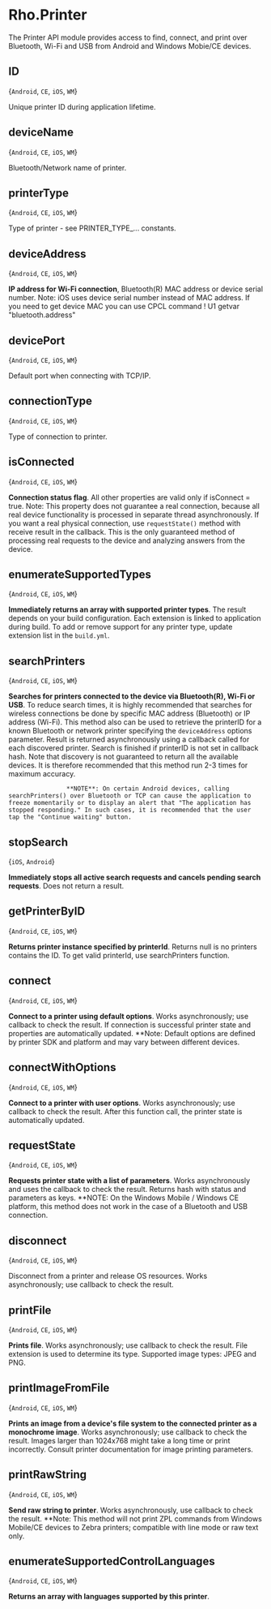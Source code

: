 # Rho.Printer
The Printer API module provides access to find, connect, and print over Bluetooth, Wi-Fi and USB from Android and Windows Mobie/CE devices.
## ID{`Android`, `CE`, `iOS`, `WM`}Unique printer ID during application lifetime.## deviceName{`Android`, `CE`, `iOS`, `WM`}Bluetooth/Network name of printer.## printerType{`Android`, `CE`, `iOS`, `WM`}Type of printer - see PRINTER_TYPE_... constants.## deviceAddress{`Android`, `CE`, `iOS`, `WM`}**IP address for Wi-Fi connection**, Bluetooth(R) MAC address or device serial number. Note: iOS uses device serial number instead of MAC address. If you need to get device MAC you can use CPCL command ! U1 getvar "bluetooth.address" ## devicePort{`Android`, `CE`, `iOS`, `WM`}Default port when connecting with TCP/IP.## connectionType{`Android`, `CE`, `iOS`, `WM`}Type of connection to printer.## isConnected{`Android`, `CE`, `iOS`, `WM`}**Connection status flag**. All other properties are valid only if isConnect = true. Note: This property does not guarantee a real connection, because all real device functionality is processed in separate thread asynchronously. If you want a real physical connection, use `requestState()` method with receive result in the callback. This is the only guaranteed method of processing real requests to the device and analyzing answers from the device.## enumerateSupportedTypes{`Android`, `CE`, `iOS`, `WM`}**Immediately returns an array with supported printer types**. The result depends on your build configuration. Each extension is linked to application during build. To add or remove support for any printer type, update extension list in the `build.yml`. ## searchPrinters{`Android`, `CE`, `iOS`, `WM`}**Searches for printers connected to the device via Bluetooth(R), Wi-Fi or USB**. To reduce search times, it is highly recommended that searches for wireless connections be done by specific MAC address (Bluetooth) or IP address (Wi-Fi). This method also can be used to retrieve the printerID for a known Bluetooth or network printer specifying the `deviceAddress` options parameter. Result is returned asynchronously using a callback called for each discovered printer. Search is finished if printerID is not set in callback hash. Note that discovery is not guaranteed to return all the available devices. It is therefore recommended that this method run 2-3 times for maximum accuracy. 

                    **NOTE**: On certain Android devices, calling searchPrinters() over Bluetooth or TCP can cause the application to freeze momentarily or to display an alert that "The application has stopped responding." In such cases, it is recommended that the user tap the "Continue waiting" button. 
                ## stopSearch{`iOS`, `Android`}**Immediately stops all active search requests and cancels pending search requests**. Does not return a result.## getPrinterByID{`Android`, `CE`, `iOS`, `WM`}**Returns printer instance specified by printerId**. Returns null is no printers contains the ID. To get valid printerId, use searchPrinters function.## connect{`Android`, `CE`, `iOS`, `WM`}**Connect to a printer using default options**. Works asynchronously; use callback to check the result. If connection is successful printer state and properties are automatically updated. **Note: Default options are defined by printer SDK and platform and may vary between different devices.## connectWithOptions{`Android`, `CE`, `iOS`, `WM`}**Connect to a printer with user options**. Works asynchronously; use callback to check the result. After this function call, the printer state is automatically updated.## requestState{`Android`, `CE`, `iOS`, `WM`}**Requests printer state with a list of parameters**. Works asynchronously and uses the callback to check the result. Returns hash with status and parameters as keys. **NOTE: On the Windows Mobile / Windows CE platform, this method does not work in the case of a Bluetooth and USB connection.## disconnect{`Android`, `CE`, `iOS`, `WM`}Disconnect from a printer and release OS resources. Works asynchronously; use callback to check the result.## printFile{`Android`, `CE`, `iOS`, `WM`}**Prints file**. Works asynchronously; use callback to check the result. File extension is used to determine its type. Supported image types: JPEG and PNG.## printImageFromFile{`Android`, `CE`, `iOS`, `WM`}**Prints an image from a device's file system to the connected printer as a monochrome image**. Works asynchronously; use callback to check the result. Images larger than 1024x768 might take a long time or print incorrectly. Consult printer documentation for image printing parameters.
            ## printRawString{`Android`, `CE`, `iOS`, `WM`}**Send raw string to printer**. Works asynchronously, use callback to check the result. **Note: This method will not print ZPL commands from Windows Mobile/CE devices to Zebra printers; compatible with line mode or raw text only.## enumerateSupportedControlLanguages{`Android`, `CE`, `iOS`, `WM`}**Returns an array with languages supported by this printer**.
